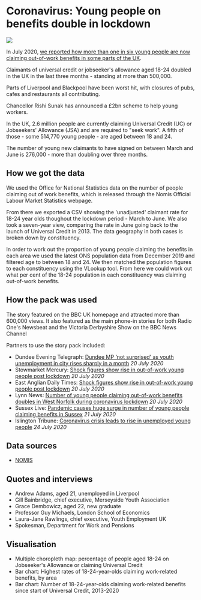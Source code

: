 # Coronavirus: Young people on benefits double in lockdown

![](https://ichef.bbci.co.uk/news/624/cpsprodpb/C46D/production/_113458205_youthunemploy2-nc.png)

In July 2020, [we reported how more than one in six young people are now claiming out-of-work benefits in some parts of the UK](https://www.bbc.co.uk/news/uk-53430775?intlink_from_url=&link_location=live-reporting-story).

Claimants of universal credit or jobseeker's allowance aged 18-24 doubled in the UK in the last three months - standing at more than 500,000.

Parts of Liverpool and Blackpool have been worst hit, with closures of pubs, cafes and restaurants all contributing.

Chancellor Rishi Sunak has announced a £2bn scheme to help young workers.

In the UK, 2.6 million people are currently claiming Universal Credit (UC) or Jobseekers' Allowance (JSA) and are required to "seek work". A fifth of those - some 514,770 young people - are aged between 18 and 24. 

The number of young new claimants to have signed on between March and June is 276,000 - more than doubling over three months.

## How we got the data

We used the Office for National Statistics data on the number of people claiming out of work benefits, which is released through the Nomis Official Labour Market Statistics webpage.

From there we exported a CSV showing the 'unadjusted' claimant rate for 18-24 year olds thoughout the lockdown period - March to June. We also took a seven-year view, comparing the rate in June going back to the launch of Universal Credit in 2013. The data geography in both cases is broken down by constituency.

In order to work out the proportion of young people claiming the benefits in each area we used the latest ONS population data from December 2019 and filtered age to between 18 and 24. We then matched the population figures to each constituency using the VLookup tool. From here we could work out what per cent of the 18-24 population in each constituency was claiming out-of-work benefits.

## How the pack was used

The story featured on the BBC UK homepage and attracted more than 600,000 views.
It also featured as the main phone-in stories for both Radio One's Newsbeat and the Victoria Derbyshire Show on the BBC News Channel

Partners to use the story pack included:

* Dundee Evening Telegraph: [Dundee MP ‘not surprised’ as youth unemployment in city rises sharply in a month](https://www.eveningtelegraph.co.uk/fp/youth-unemployment-in-dundee-rises-sharply-in-just-one-month/) *20 July 2020*
* Stowmarket Mercury: [Shock figures show rise in out-of-work young people post lockdown](https://www.stowmarketmercury.co.uk/news/suffolk-youth-unemployment-figures-revealed-1-6753346) *20 July 2020*
* East Anglian Daily Times: [Shock figures show rise in out-of-work young people post lockdown](https://www.eadt.co.uk/news/suffolk-youth-unemployment-figures-revealed-1-6753346) *20 July 2020*
* Lynn News: [Number of young people claiming out-of-work benefits doubles in West Norfolk during coronavirus lockdown](https://www.lynnnews.co.uk/news/number-of-young-people-claiming-out-of-work-benefits-doubles-in-west-norfolk-during-coronavirus-lockdown-9116814/) *20 July 2020*
* Sussex Live: [Pandemic causes huge surge in number of young people claiming benefits in Sussex](https://www.sussexlive.co.uk/news/sussex-news/coronavirus-benefits-sussex-increase-jobs-4344843) *21 July 2020*
* Islington Tribune: [Coronavirus crisis leads to rise in unemployed young people](http://islingtontribune.com/article/coronavirus-crisis-leads-to-rise-in-unemployed-young-people) *24 July 2020*


## Data sources

* [NOMIS](https://www.nomisweb.co.uk/query/select/getdatasetbytheme.asp?collapse=yes)

## Quotes and interviews

* Andrew Adams, aged 21, unemployed in Liverpool 
* Gill Bainbridge, chief executive, Merseyside Youth Association
* Grace Dembowicz, aged 22, new graduate
* Professor Guy Michaels, London School of Economics
* Laura-Jane Rawlings, chief executive, Youth Employment UK
* Spokesman, Department for Work and Pensions

## Visualisation

* Multiple choropleth map: percentage of people aged 18-24 on Jobseeker's Allowance or claiming Universal Credit
* Bar chart: Highest rates of 18-24-year-olds claiming work-related benefits, by area
* Bar chart: Number of 18-24-year-olds claiming work-related benefits since start of Universal Credit, 2013-2020


